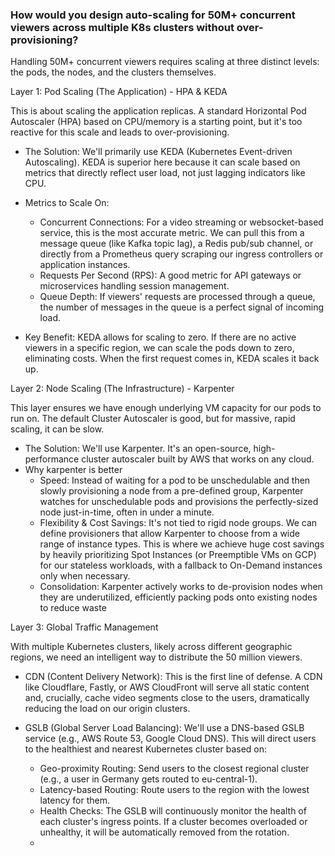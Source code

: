 ### How would you design auto-scaling for 50M+ concurrent viewers across multiple K8s clusters without over-provisioning?

Handling 50M+ concurrent viewers requires scaling at three distinct levels: the pods, the nodes, and the clusters themselves.

Layer 1: Pod Scaling (The Application) - HPA & KEDA

This is about scaling the application replicas. A standard Horizontal Pod Autoscaler (HPA) based on CPU/memory is a starting point, but it's too reactive for this scale and leads to over-provisioning.
- The Solution: We'll primarily use KEDA (Kubernetes Event-driven Autoscaling). KEDA is superior here because it can scale based on metrics that directly reflect user load, not just lagging indicators like CPU.
- Metrics to Scale On:
  - Concurrent Connections: For a video streaming or websocket-based service, this is the most accurate metric. We can pull this from a message queue (like Kafka topic lag), a Redis pub/sub channel, or directly from a Prometheus query scraping our ingress controllers or application instances.
  - Requests Per Second (RPS): A good metric for API gateways or microservices handling session management.
  - Queue Depth: If viewers' requests are processed through a queue, the number of messages in the queue is a perfect signal of incoming load.
 
- Key Benefit: KEDA allows for scaling to zero. If there are no active viewers in a specific region, we can scale the pods down to zero, eliminating costs. When the first request comes in, KEDA scales it back up.

Layer 2: Node Scaling (The Infrastructure) - Karpenter

This layer ensures we have enough underlying VM capacity for our pods to run on. The default Cluster Autoscaler is good, but for massive, rapid scaling, it can be slow.

- The Solution: We'll use Karpenter. It's an open-source, high-performance cluster autoscaler built by AWS that works on any cloud.
- Why karpenter is better
  - Speed: Instead of waiting for a pod to be unschedulable and then slowly provisioning a node from a pre-defined group, Karpenter watches for unschedulable pods and provisions the perfectly-sized node just-in-time, often in under a minute.
  - Flexibility & Cost Savings: It's not tied to rigid node groups. We can define provisioners that allow Karpenter to choose from a wide range of instance types. This is where we achieve huge cost savings by heavily prioritizing Spot Instances (or Preemptible VMs on GCP) for our stateless workloads, with a fallback to On-Demand instances only when necessary.
  - Consolidation: Karpenter actively works to de-provision nodes when they are underutilized, efficiently packing pods onto existing nodes to reduce waste

Layer 3: Global Traffic Management

With multiple Kubernetes clusters, likely across different geographic regions, we need an intelligent way to distribute the 50 million viewers.
- CDN (Content Delivery Network): This is the first line of defense. A CDN like Cloudflare, Fastly, or AWS CloudFront will serve all static content and, crucially, cache video segments close to the users, dramatically reducing the load on our origin clusters.

- GSLB (Global Server Load Balancing): We'll use a DNS-based GSLB service (e.g., AWS Route 53, Google Cloud DNS). This will direct users to the healthiest and nearest Kubernetes cluster based on:
  - Geo-proximity Routing: Send users to the closest regional cluster (e.g., a user in Germany gets routed to eu-central-1).
  - Latency-based Routing: Route users to the region with the lowest latency for them.
  - Health Checks: The GSLB will continuously monitor the health of each cluster's ingress points. If a cluster becomes overloaded or unhealthy, it will be automatically removed from the rotation.
  - 
 
